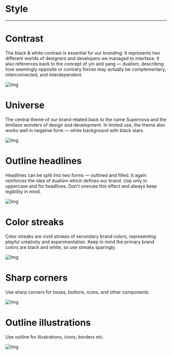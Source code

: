 
# Style

---

# Contrast

The black & white contrast is essential for our branding. It represents two different worlds of designers and developers we managed to interface. It also references back to the concept of yin and yang — dualism, describing how seemingly opposite or contrary forces may actually be complementary, interconnected, and interdependent.

![Img](https://studio-assets-dev.supernova.io/design-systems/460/eb6d900a-7a25-4f8e-8434-5178bf97218a.png?Expires=1972252800&Policy=eyJTdGF0ZW1lbnQiOlt7IlJlc291cmNlIjoiaHR0cHM6Ly9zdHVkaW8tYXNzZXRzLWRldi5zdXBlcm5vdmEuaW8vZGVzaWduLXN5c3RlbXMvNDYwL2ViNmQ5MDBhLTdhMjUtNGY4ZS04NDM0LTUxNzhiZjk3MjE4YS5wbmciLCJDb25kaXRpb24iOnsiRGF0ZUxlc3NUaGFuIjp7IkFXUzpFcG9jaFRpbWUiOjE5NzIyNTI4MDB9fX1dfQ__&Signature=bzKLwk-zwZTQpASo2evcIZoog5rGTS-KGZgyPDmBvcmRL0FCotaptiuJLsZNsvygU4d6Ay61x6VhViL2AiHCLlIckSZY1uii-IXLB9yZjYcfMCciTYfQ6Kdd46XS1pB5vYS2qTBr-g9MUuDICSZNm7OrOZXuNpJQo-vf4OahFgtF23Mbzk1e5u0zR6Zo9FG78rQ~PkvLqsc~SgP6Np8UlxC5alpTPifcv5Q4k4eQRX2uM8fSq~n3whW~DwAptr9b62ebRhbl1xgJG5kUFc5EyYXDbaazLKN41Wgxf5Q~9dbElTDnQZIeAVYp87Ssshf2VC5xXPhAxhBQ9Eipeer0~w__&Key-Pair-Id=APKAJGK34LCCAUR7N6LA)

# Universe

The central theme of our brand related back to the name Supernova and the limitless wonders of design and development. In limited use, the theme also works well in negative form — white background with black stars. 

![Img](https://studio-assets-dev.supernova.io/design-systems/460/66a18760-9881-4903-bc49-9df6510cff77.png?Expires=1972252800&Policy=eyJTdGF0ZW1lbnQiOlt7IlJlc291cmNlIjoiaHR0cHM6Ly9zdHVkaW8tYXNzZXRzLWRldi5zdXBlcm5vdmEuaW8vZGVzaWduLXN5c3RlbXMvNDYwLzY2YTE4NzYwLTk4ODEtNDkwMy1iYzQ5LTlkZjY1MTBjZmY3Ny5wbmciLCJDb25kaXRpb24iOnsiRGF0ZUxlc3NUaGFuIjp7IkFXUzpFcG9jaFRpbWUiOjE5NzIyNTI4MDB9fX1dfQ__&Signature=QL~7zm2uBqlAh3jTpc6EC4QjAM~ZPkI8nGXOFwpNRe33uP4HARLgkDx9lW6AqNFdEjFCtBW8qpSQ9531rE3NbAK90yvtFzc4fMLEJ4KbmAFhKU8-4VA9xcPbH-qaiUxzIow3A312tPFf0~P-MrO1TXyxvHgbOttcviJS39kHpRmTrwoJSlMCqIIJOKBSYsUJnsD~qrEFgcWfxQ2EJbzCEhygkLySgrhl7CKS~lCXpvX-c3rB~Up2TyVdLPMhSIMuGIS96xGfnhCgdVc10OR5Woonar0feZfbQamwxJdfGhnf~w2z4H0--GFTCeVFjFKLmNaSY05wIkmR1UaNgNovtw__&Key-Pair-Id=APKAJGK34LCCAUR7N6LA)

# Outline headlines

Headlines can be split into two forms — outlined and filled. It again reinforces the idea of dualism which defines our brand. Use only in uppercase and for headlines. Don't overuse this effect and always keep legibility in mind.

![Img](https://studio-assets-dev.supernova.io/design-systems/460/20c14af8-355b-4e19-839d-362c59e058aa.png?Expires=1972252800&Policy=eyJTdGF0ZW1lbnQiOlt7IlJlc291cmNlIjoiaHR0cHM6Ly9zdHVkaW8tYXNzZXRzLWRldi5zdXBlcm5vdmEuaW8vZGVzaWduLXN5c3RlbXMvNDYwLzIwYzE0YWY4LTM1NWItNGUxOS04MzlkLTM2MmM1OWUwNThhYS5wbmciLCJDb25kaXRpb24iOnsiRGF0ZUxlc3NUaGFuIjp7IkFXUzpFcG9jaFRpbWUiOjE5NzIyNTI4MDB9fX1dfQ__&Signature=Gl83Q7IZhZnVhDvwFMP9Db1fst4ca~vhrSgv8lbnOJAtsQzHkJAjwlD0rs7j7zuFMt66Uiex2BnRgknA5R8RYrDJ9SyXcRGV-UesxQsTVtXJsVHTx17xkN8PV6yV5EmZEbQcWNPybQEGEHuG4rsLN0SUKB2NbuwoMmnLqsmMUUMqmE3D62VBwy8q7JvHZfNkePoIIlesAMcNwFJWvH9s~eE4~Gy9c3SDEm-duWBD-zEZRkLFW1XHkkO~hnUtiRY6VPo~C7WUgJE8MJDaXmM5D~7SjngmS5q8CHhBkJQnwFo1gmQmoQRVElTutBWt0DVdGkAgmO9e332UY4C9tWiuiw__&Key-Pair-Id=APKAJGK34LCCAUR7N6LA)

# Color streaks

Color streaks are vivid strokes of secondary brand colors, representing playful creativity and experimentation. Keep in mind the primary brand colors are black and white, so use streaks sparingly. 

![Img](https://studio-assets-dev.supernova.io/design-systems/460/1029eb51-10b2-4649-847b-9cdbcf1639ae.png?Expires=1972252800&Policy=eyJTdGF0ZW1lbnQiOlt7IlJlc291cmNlIjoiaHR0cHM6Ly9zdHVkaW8tYXNzZXRzLWRldi5zdXBlcm5vdmEuaW8vZGVzaWduLXN5c3RlbXMvNDYwLzEwMjllYjUxLTEwYjItNDY0OS04NDdiLTljZGJjZjE2MzlhZS5wbmciLCJDb25kaXRpb24iOnsiRGF0ZUxlc3NUaGFuIjp7IkFXUzpFcG9jaFRpbWUiOjE5NzIyNTI4MDB9fX1dfQ__&Signature=PdH1sMgr~1Bdc9ixQY9kFXjFkU0Z4lwRfQPEDt3vdCR4svrQ0beLXytVgv95e3Gv4V6W0W08ryoDsUDEubEXZPd8KclfbsiSe2iMF~x4OjeyyWHmbusF8HRE0C27sMK365ma4auzd657he9481-7qqdoRRaf2vLVjkBIdY~wGrw699T8hJEuRhYUl-NfTslkPl2AQV8YJ18WpA71C6GFdiudTwN2mZx1tEByllH-EryRj~9rMPeRSywcDBIUkzg-MdcciB-ZRcSBPUgCDrcxSxAzSadkW1MVhRJ8dmf8bRLX3rUU8VImFCrUxcJny7i-O5C9uq7l4PrbLj8FAeGmiA__&Key-Pair-Id=APKAJGK34LCCAUR7N6LA)

# Sharp corners

Use sharp corners for boxes, buttons, icons, and other components.

![Img](https://studio-assets-dev.supernova.io/design-systems/460/8a94da41-df89-49ed-87a3-84c84cbbfb06.png?Expires=1972252800&Policy=eyJTdGF0ZW1lbnQiOlt7IlJlc291cmNlIjoiaHR0cHM6Ly9zdHVkaW8tYXNzZXRzLWRldi5zdXBlcm5vdmEuaW8vZGVzaWduLXN5c3RlbXMvNDYwLzhhOTRkYTQxLWRmODktNDllZC04N2EzLTg0Yzg0Y2JiZmIwNi5wbmciLCJDb25kaXRpb24iOnsiRGF0ZUxlc3NUaGFuIjp7IkFXUzpFcG9jaFRpbWUiOjE5NzIyNTI4MDB9fX1dfQ__&Signature=Ty6kNawVd54RXO6P4mQpBWO6OtPIcmwbwKYSiTQOF2pMZ9UBVobA-6r5OVr6YZE9sA5iRhdYfYp-KgAiYrHLw5KFigxH3ONjHkD8~~yJqJUXGZzYnSGfNoKQSrwc3zjXv7jEywGVdubXYNOezYwPQ6HDiVxTsSNB4k1yAk1o9SJRS15CiwTKnwidnsCRcgEIFOVeEYztP6lN8KByKE~cfO6UlnzoROfqCy5ypxxPxb3fqnTNYqypmnwXR9IpdJiZ2~0Df6Cf6bkv9XK7eqdql1Xu5y2O~nGZ~D3pp17Nm93v41CkkHEB0P7wnKX5cPG8psOx-p-13siccjbf5twWVQ__&Key-Pair-Id=APKAJGK34LCCAUR7N6LA)

# Outline illustrations

Use outline for illustrations, icons, borders etc.

![Img](https://studio-assets-dev.supernova.io/design-systems/460/cc55cc0c-1b24-48c5-a93c-2d3715ff1189.png?Expires=1972252800&Policy=eyJTdGF0ZW1lbnQiOlt7IlJlc291cmNlIjoiaHR0cHM6Ly9zdHVkaW8tYXNzZXRzLWRldi5zdXBlcm5vdmEuaW8vZGVzaWduLXN5c3RlbXMvNDYwL2NjNTVjYzBjLTFiMjQtNDhjNS1hOTNjLTJkMzcxNWZmMTE4OS5wbmciLCJDb25kaXRpb24iOnsiRGF0ZUxlc3NUaGFuIjp7IkFXUzpFcG9jaFRpbWUiOjE5NzIyNTI4MDB9fX1dfQ__&Signature=JU2oGUNDk0sE7I2O-m6DV8Ujw8-OBcXhe9JNphiDNYvD2VmJAswsDst6T8BL4ifzzXEb-Jddm3yghg6Ly0yok584Rpt1KURkPmLX7cLjCnwVDb5yHN~TA8PwmhNYnM8poD1L0S6qNIRDth7oq1MyxaidbIVOszBA90ufeCKr6j7C0nCcFPN1-oBGq22MuuRM8DGGA5O00BxICIiJQzFSX6aQb6rZBv5mH5jTob4JNt1j1Tx~ipthdgTEUdWicXx-zBB4Onc4P9845JqnDNuNYOJc3WXABgk5nh6KZxHSRIRPJMhplsyd2efWG3hW9RLWPi6MpTggy88zPmlGGh72gA__&Key-Pair-Id=APKAJGK34LCCAUR7N6LA)
